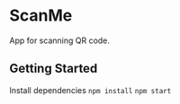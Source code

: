 # ScanMe

App for scanning QR code.

## Getting Started
Install dependencies
`npm install`
`npm start`